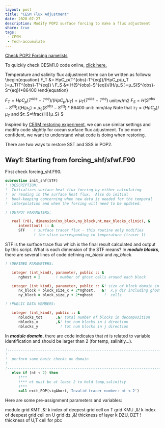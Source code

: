 ```yaml
---
layout: post
title: "CESM Flux Adjustment"
date: 2020-07-27
description: Modify POP2 surface forcing to make a flux adjustment
share: true
tags:
 - CESM
 - Tech-accumulate
---
```


[Check POP2 Forcing namelists](http://www.cesm.ucar.edu/models/cesm1.2/pop2/doc/users/node67.html)

To quickly check CESM1.0 code online, [click here.](http://www.cesm.ucar.edu/models/cesm1.2/cesm/cesmBbrowser/)

Temperature and salinity flux adjustment term can be written as follows:
\begin{equation}
F_T &= HρC_p(T^{obs}-T^{eq})/(HρC_p/μ_T )=μ_T(T^{obs}-T^{eq}) \\
F_S &= H(S^{obs}-S^{eq})/(H/μ_S )=μ_S(S^{obs}-S^{eq})*86400
\end{equation}

$F_T=HρC_p(T^{obs}-T^{eq})/(HρC_p/μ_T )=μ_T(T^{obs}-T^{eq})$      unit:w/m2
$F_S=H(S^{obs}-S^{eq})/(H/μ_S )=μ_S(S^{obs}-S^{eq})*86400$      unit: mm/day
Note that $τ_T=(HρC_p)/μ_T$ and $τ_S=\frac{H}{μ_S} $

Inspired by [CESM restoring experiment](https://derekyuntao.github.io/jekyll-clean-dark/2020/07/CESM-restoring/), we can use similar settings and modify code slightly for ocean surface flux adjustment. To be more confident, we want to understand what code is doing when restoring.

There are two ways to restore SST and SSS in POP2.
## Way1: Starting from forcing_shf/sfwf.F90

First check forcing_shf.F90.
```fortran
subroutine init_shf(STF)
! !DESCRIPTION:
!  Initializes surface heat flux forcing by either calculating
!  or reading in the surface heat flux.  Also do initial
!  book-keeping concerning when new data is needed for the temporal
!  interpolation and when the forcing will need to be updated.

! !OUTPUT PARAMETERS:

   real (r8), dimension(nx_block,ny_block,nt,max_blocks_clinic), &
      intent(out) :: &
      STF    ! surface tracer flux - this routine only modifies
             ! the slice corresponding to temperature (tracer 1)
```             
STF is the surface trace flux which is the final result calculated and output by this script. What is each dimension of the STF means? 
In ***module blocks***, there are several lines of code defining *nx_block* and *ny_block*.
```fortran
! !DEFINED PARAMETERS:

   integer (int_kind), parameter, public :: &
      nghost = 2       ! number of ghost cells around each block

   integer (int_kind), parameter, public :: &! size of block domain in
      nx_block = block_size_x + 2*nghost,   &!  x,y dir including ghost
      ny_block = block_size_y + 2*nghost     !  cells 

! !PUBLIC DATA MEMBERS:

   integer (int_kind), public :: &
      nblocks_tot      ,&! total number of blocks in decomposition
      nblocks_x        ,&! tot num blocks in i direction
      nblocks_y          ! tot num blocks in j direction


```

In ***module domain***, there are code indicates that *nt* is related to variable identification and should be larger than 2 (for temp, salinitiy...).
```fortran
!----------------------------------------------------------------------
!
!  perform some basic checks on domain
!
!----------------------------------------------------------------------
   else if (nt < 2) then
      !***
      !*** nt must be at least 2 to hold temp,salinitiy
      !***
      call exit_POP(sigAbort,'Invalid tracer number: nt < 2')
```

Here are some pre-assignment parameters and variables:

module grid
KMT            ,&! k index of deepest grid cell on T grid
KMU            ,&! k index of deepest grid cell on U grid
dz                ,&! thickness of layer k
DZU, DZT               ! thickness of U,T cell for pbc

